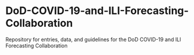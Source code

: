 # DoD-COVID-19-and-ILI-Forecasting-Collaboration
Repository for entries, data, and guidelines for the DoD COVID-19 and ILI Forecasting Collaboration
